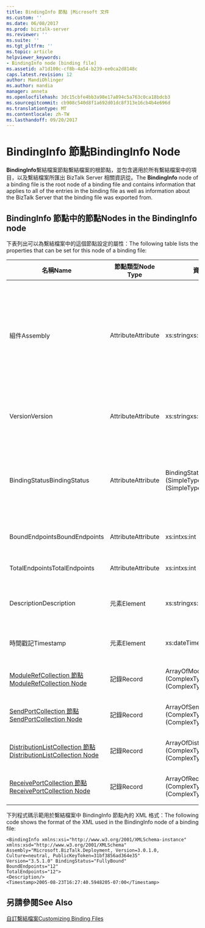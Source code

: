 ```yaml
---
title: BindingInfo 節點 |Microsoft 文件
ms.custom: ''
ms.date: 06/08/2017
ms.prod: biztalk-server
ms.reviewer: ''
ms.suite: ''
ms.tgt_pltfrm: ''
ms.topic: article
helpviewer_keywords:
- BindingInfo node [binding file]
ms.assetid: a71d100c-cf8b-4a54-b239-ee0ca2d8148c
caps.latest.revision: 12
author: MandiOhlinger
ms.author: mandia
manager: anneta
ms.openlocfilehash: 3dc15cbfe4bb3a98e17a894c5a763c0ca18bdcb3
ms.sourcegitcommit: cb908c540d8f1a692d01dc8f313e16cb4b4e696d
ms.translationtype: MT
ms.contentlocale: zh-TW
ms.lasthandoff: 09/20/2017
---
```

# <a name="bindinginfo-node"></a><span data-ttu-id="22484-102">BindingInfo 節點</span><span class="sxs-lookup"><span data-stu-id="22484-102">BindingInfo Node</span></span>
<span data-ttu-id="22484-103">**BindingInfo**繫結檔案節點繫結檔案的根節點，並包含適用於所有繫結檔案中的項目，以及繫結檔案所匯出 BizTalk Server 相關資訊從。</span><span class="sxs-lookup"><span data-stu-id="22484-103">The **BindingInfo** node of a binding file is the root node of a binding file and contains information that applies to all of the entries in the binding file as well as information about the BizTalk Server that the binding file was exported from.</span></span>  
  
## <a name="nodes-in-the-bindinginfo-node"></a><span data-ttu-id="22484-104">BindingInfo 節點中的節點</span><span class="sxs-lookup"><span data-stu-id="22484-104">Nodes in the BindingInfo node</span></span>  
 <span data-ttu-id="22484-105">下表列出可以為繫結檔案中的這個節點設定的屬性：</span><span class="sxs-lookup"><span data-stu-id="22484-105">The following table lists the properties that can be set for this node of a binding file:</span></span>  
  
|<span data-ttu-id="22484-106">**名稱**</span><span class="sxs-lookup"><span data-stu-id="22484-106">**Name**</span></span>|<span data-ttu-id="22484-107">**節點類型**</span><span class="sxs-lookup"><span data-stu-id="22484-107">**Node Type**</span></span>|<span data-ttu-id="22484-108">**資料類型**</span><span class="sxs-lookup"><span data-stu-id="22484-108">**Data Type**</span></span>|<span data-ttu-id="22484-109">**說明**</span><span class="sxs-lookup"><span data-stu-id="22484-109">**Description**</span></span>|<span data-ttu-id="22484-110">**限制**</span><span class="sxs-lookup"><span data-stu-id="22484-110">**Restrictions**</span></span>|<span data-ttu-id="22484-111">**註解**</span><span class="sxs-lookup"><span data-stu-id="22484-111">**Comments**</span></span>|  
|--------------|-------------------|-------------------|---------------------|----------------------|------------------|  
|<span data-ttu-id="22484-112">組件</span><span class="sxs-lookup"><span data-stu-id="22484-112">Assembly</span></span>|<span data-ttu-id="22484-113">Attribute</span><span class="sxs-lookup"><span data-stu-id="22484-113">Attribute</span></span>|<span data-ttu-id="22484-114">xs:string</span><span class="sxs-lookup"><span data-stu-id="22484-114">xs:string</span></span>|<span data-ttu-id="22484-115">指定當建立繫結檔案時使用之 Microsoft.BizTalk.Deployment dll 的資訊。</span><span class="sxs-lookup"><span data-stu-id="22484-115">Specifies information for the Microsoft.BizTalk.Deployment dll used when creating the binding file.</span></span> <span data-ttu-id="22484-116">包含這個組件的 Version、Culture 和 PublicKeyToken 等屬性 (以逗號分隔)。</span><span class="sxs-lookup"><span data-stu-id="22484-116">Includes comma separated Version, Culture, and PublicKeyToken attributes for this assembly.</span></span>|<span data-ttu-id="22484-117">Required</span><span class="sxs-lookup"><span data-stu-id="22484-117">Required</span></span>|<span data-ttu-id="22484-118">預設值： **"Microsoft.BizTalk.Deployment，Version = 3.0.1.0，Culture = neutral，PublicKeyToken = 31bf3856ad364e35 」**</span><span class="sxs-lookup"><span data-stu-id="22484-118">Default value: **"Microsoft.BizTalk.Deployment, Version=3.0.1.0, Culture=neutral, PublicKeyToken=31bf3856ad364e35"**</span></span>|  
|<span data-ttu-id="22484-119">Version</span><span class="sxs-lookup"><span data-stu-id="22484-119">Version</span></span>|<span data-ttu-id="22484-120">Attribute</span><span class="sxs-lookup"><span data-stu-id="22484-120">Attribute</span></span>|<span data-ttu-id="22484-121">xs:string</span><span class="sxs-lookup"><span data-stu-id="22484-121">xs:string</span></span>|<span data-ttu-id="22484-122">指定產生繫結檔案所使用的 BizTalk Server 版本。</span><span class="sxs-lookup"><span data-stu-id="22484-122">Specifies the version of BizTalk Server that the binding file was generated on.</span></span>|<span data-ttu-id="22484-123">Required</span><span class="sxs-lookup"><span data-stu-id="22484-123">Required</span></span>|<span data-ttu-id="22484-124">預設值： **3.5.1.0**</span><span class="sxs-lookup"><span data-stu-id="22484-124">Default value: **3.5.1.0**</span></span>|  
|<span data-ttu-id="22484-125">BindingStatus</span><span class="sxs-lookup"><span data-stu-id="22484-125">BindingStatus</span></span>|<span data-ttu-id="22484-126">Attribute</span><span class="sxs-lookup"><span data-stu-id="22484-126">Attribute</span></span>|<span data-ttu-id="22484-127">BindingState (SimpleType)</span><span class="sxs-lookup"><span data-stu-id="22484-127">BindingState (SimpleType)</span></span>|<span data-ttu-id="22484-128">指定與繫結檔案一起匯出之成品的繫結狀態。</span><span class="sxs-lookup"><span data-stu-id="22484-128">Specifies the binding status of the artifacts exported with the binding file.</span></span>|<span data-ttu-id="22484-129">Required</span><span class="sxs-lookup"><span data-stu-id="22484-129">Required</span></span>|<span data-ttu-id="22484-130">預設值：無</span><span class="sxs-lookup"><span data-stu-id="22484-130">Default value: None</span></span><br /><br /> <span data-ttu-id="22484-131">有效值：</span><span class="sxs-lookup"><span data-stu-id="22484-131">Valid values:</span></span><br /><br /> <span data-ttu-id="22484-132">-不明</span><span class="sxs-lookup"><span data-stu-id="22484-132">-   Unknown</span></span><br /><span data-ttu-id="22484-133">-NoBindings</span><span class="sxs-lookup"><span data-stu-id="22484-133">-   NoBindings</span></span><br /><span data-ttu-id="22484-134">-未繫結</span><span class="sxs-lookup"><span data-stu-id="22484-134">-   Unbound</span></span><br /><span data-ttu-id="22484-135">-PartiallyBound</span><span class="sxs-lookup"><span data-stu-id="22484-135">-   PartiallyBound</span></span><br /><span data-ttu-id="22484-136">-FullyBound</span><span class="sxs-lookup"><span data-stu-id="22484-136">-   FullyBound</span></span>|  
|<span data-ttu-id="22484-137">BoundEndpoints</span><span class="sxs-lookup"><span data-stu-id="22484-137">BoundEndpoints</span></span>|<span data-ttu-id="22484-138">Attribute</span><span class="sxs-lookup"><span data-stu-id="22484-138">Attribute</span></span>|<span data-ttu-id="22484-139">xs:int</span><span class="sxs-lookup"><span data-stu-id="22484-139">xs:int</span></span>|<span data-ttu-id="22484-140">指定繫結檔案中繫結端點的數目。</span><span class="sxs-lookup"><span data-stu-id="22484-140">Specifies the number of bound endpoints in the binding file.</span></span>|<span data-ttu-id="22484-141">Required</span><span class="sxs-lookup"><span data-stu-id="22484-141">Required</span></span>|<span data-ttu-id="22484-142">預設值： **0**</span><span class="sxs-lookup"><span data-stu-id="22484-142">Default value: **0**</span></span>|  
|<span data-ttu-id="22484-143">TotalEndpoints</span><span class="sxs-lookup"><span data-stu-id="22484-143">TotalEndpoints</span></span>|<span data-ttu-id="22484-144">Attribute</span><span class="sxs-lookup"><span data-stu-id="22484-144">Attribute</span></span>|<span data-ttu-id="22484-145">xs:int</span><span class="sxs-lookup"><span data-stu-id="22484-145">xs:int</span></span>|<span data-ttu-id="22484-146">指定繫結檔案中端點的總數。</span><span class="sxs-lookup"><span data-stu-id="22484-146">Specifies the total number of endpoints in the binding file.</span></span>|<span data-ttu-id="22484-147">Required</span><span class="sxs-lookup"><span data-stu-id="22484-147">Required</span></span>|<span data-ttu-id="22484-148">預設值： **0**</span><span class="sxs-lookup"><span data-stu-id="22484-148">Default value: **0**</span></span>|  
|<span data-ttu-id="22484-149">Description</span><span class="sxs-lookup"><span data-stu-id="22484-149">Description</span></span>|<span data-ttu-id="22484-150">元素</span><span class="sxs-lookup"><span data-stu-id="22484-150">Element</span></span>|<span data-ttu-id="22484-151">xs:string</span><span class="sxs-lookup"><span data-stu-id="22484-151">xs:string</span></span>|<span data-ttu-id="22484-152">指定繫結檔案之 BindingInfo 區段的文字描述。</span><span class="sxs-lookup"><span data-stu-id="22484-152">Specifies a text description of the BindingInfo section of the binding file.</span></span>|<span data-ttu-id="22484-153">不需要</span><span class="sxs-lookup"><span data-stu-id="22484-153">Not required</span></span>|<span data-ttu-id="22484-154">預設值：空白</span><span class="sxs-lookup"><span data-stu-id="22484-154">Default value: empty</span></span>|  
|<span data-ttu-id="22484-155">時間戳記</span><span class="sxs-lookup"><span data-stu-id="22484-155">Timestamp</span></span>|<span data-ttu-id="22484-156">元素</span><span class="sxs-lookup"><span data-stu-id="22484-156">Element</span></span>|<span data-ttu-id="22484-157">xs:dateTime</span><span class="sxs-lookup"><span data-stu-id="22484-157">xs:dateTime</span></span>|<span data-ttu-id="22484-158">指定繫結檔案的匯出時間。</span><span class="sxs-lookup"><span data-stu-id="22484-158">Specifies when the binding file was exported.</span></span>|<span data-ttu-id="22484-159">Required</span><span class="sxs-lookup"><span data-stu-id="22484-159">Required</span></span>|<span data-ttu-id="22484-160">預設值：匯出繫結檔案時 BizTalk Server 上的時間。</span><span class="sxs-lookup"><span data-stu-id="22484-160">Default value: Time on the BizTalk server when the binding file was exported.</span></span>|  
|[<span data-ttu-id="22484-161">ModuleRefCollection 節點</span><span class="sxs-lookup"><span data-stu-id="22484-161">ModuleRefCollection Node</span></span>](../core/modulerefcollection-node.md)|<span data-ttu-id="22484-162">記錄</span><span class="sxs-lookup"><span data-stu-id="22484-162">Record</span></span>|<span data-ttu-id="22484-163">ArrayOfModuleRef (ComplexType)</span><span class="sxs-lookup"><span data-stu-id="22484-163">ArrayOfModuleRef (ComplexType)</span></span>|<span data-ttu-id="22484-164">與此繫結檔案一起匯出之 .NET 組件的容器節點。</span><span class="sxs-lookup"><span data-stu-id="22484-164">Container node for the .NET assemblies exported with the binding file.</span></span>|<span data-ttu-id="22484-165">不需要</span><span class="sxs-lookup"><span data-stu-id="22484-165">Not required</span></span>|<span data-ttu-id="22484-166">預設值：無</span><span class="sxs-lookup"><span data-stu-id="22484-166">Default value: none</span></span>|  
|[<span data-ttu-id="22484-167">SendPortCollection 節點</span><span class="sxs-lookup"><span data-stu-id="22484-167">SendPortCollection Node</span></span>](../core/sendportcollection-node.md)|<span data-ttu-id="22484-168">記錄</span><span class="sxs-lookup"><span data-stu-id="22484-168">Record</span></span>|<span data-ttu-id="22484-169">ArrayOfSendPort (ComplexType)</span><span class="sxs-lookup"><span data-stu-id="22484-169">ArrayOfSendPort (ComplexType)</span></span>|<span data-ttu-id="22484-170">與此繫結檔案一起匯出之傳送埠的容器節點。</span><span class="sxs-lookup"><span data-stu-id="22484-170">Container node for the send ports exported with the binding file.</span></span>|<span data-ttu-id="22484-171">不需要</span><span class="sxs-lookup"><span data-stu-id="22484-171">Not required</span></span>|<span data-ttu-id="22484-172">預設值：無</span><span class="sxs-lookup"><span data-stu-id="22484-172">Default value: none</span></span>|  
|[<span data-ttu-id="22484-173">DistributionListCollection 節點</span><span class="sxs-lookup"><span data-stu-id="22484-173">DistributionListCollection Node</span></span>](../core/distributionlistcollection-node.md)|<span data-ttu-id="22484-174">記錄</span><span class="sxs-lookup"><span data-stu-id="22484-174">Record</span></span>|<span data-ttu-id="22484-175">ArrayOfDistributionList (ComplexType)</span><span class="sxs-lookup"><span data-stu-id="22484-175">ArrayOfDistributionList (ComplexType)</span></span>|<span data-ttu-id="22484-176">與此繫結檔案一起匯出之通訊群組清單的容器節點。</span><span class="sxs-lookup"><span data-stu-id="22484-176">Container node for the distribution lists exported with the binding file.</span></span>|<span data-ttu-id="22484-177">不需要</span><span class="sxs-lookup"><span data-stu-id="22484-177">Not required</span></span>|<span data-ttu-id="22484-178">預設值：無</span><span class="sxs-lookup"><span data-stu-id="22484-178">Default value: none</span></span>|  
|[<span data-ttu-id="22484-179">ReceivePortCollection 節點</span><span class="sxs-lookup"><span data-stu-id="22484-179">ReceivePortCollection Node</span></span>](../core/receiveportcollection-node.md)|<span data-ttu-id="22484-180">記錄</span><span class="sxs-lookup"><span data-stu-id="22484-180">Record</span></span>|<span data-ttu-id="22484-181">ArrayOfReceivePort (ComplexType)</span><span class="sxs-lookup"><span data-stu-id="22484-181">ArrayOfReceivePort (ComplexType)</span></span>|<span data-ttu-id="22484-182">與此繫結檔案一起匯出之接收埠的容器節點。</span><span class="sxs-lookup"><span data-stu-id="22484-182">Container node for the receive ports exported with the binding file.</span></span>|<span data-ttu-id="22484-183">不需要</span><span class="sxs-lookup"><span data-stu-id="22484-183">Not required</span></span>|<span data-ttu-id="22484-184">預設值：無</span><span class="sxs-lookup"><span data-stu-id="22484-184">Default value: none</span></span>|  
  
 <span data-ttu-id="22484-185">下列程式碼示範用於繫結檔案中 BindingInfo 節點內的 XML 格式：</span><span class="sxs-lookup"><span data-stu-id="22484-185">The following code shows the format of the XML used in the BindingInfo node of a binding file:</span></span>  
  
```  
<BindingInfo xmlns:xsi="http://www.w3.org/2001/XMLSchema-instance" xmlns:xsd="http://www.w3.org/2001/XMLSchema"   
Assembly="Microsoft.BizTalk.Deployment, Version=3.0.1.0, Culture=neutral, PublicKeyToken=31bf3856ad364e35"   
Version="3.5.1.0" BindingStatus="FullyBound"   
BoundEndpoints="12"   
TotalEndpoints="12">  
<Description/>  
<Timestamp>2005-08-23T16:27:40.5948205-07:00</Timestamp>  
```  
  
## <a name="see-also"></a><span data-ttu-id="22484-186">另請參閱</span><span class="sxs-lookup"><span data-stu-id="22484-186">See Also</span></span>  
 [<span data-ttu-id="22484-187">自訂繫結檔案</span><span class="sxs-lookup"><span data-stu-id="22484-187">Customizing Binding Files</span></span>](../core/customizing-binding-files.md)